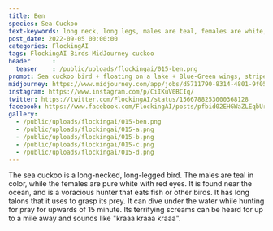 ```yaml
---
title: Ben
species: Sea Cuckoo
text-keywords: long neck, long legs, males are teal, females are white, red eyes, lives near the ocean, voracious hunter, eats fish or other birds, long talons,
post_date: 2022-09-05 00:00:00
categories: FlockingAI
tags: FlockingAI Birds MidJourney cuckoo
header      :
  teaser    : /public/uploads/flockingai/015-ben.png
prompt: Sea cuckoo bird + floating on a lake + Blue-Green wings, striped, tiny eyes, painted + dramatic lighting , high quality, realistic + bird
midjourney: https://www.midjourney.com/app/jobs/d5711790-8314-4801-9f05-394db57a9114
instagram: https://www.instagram.com/p/CiIKuV0BCIq/
twitter: https://twitter.com/FlockingAI/status/1566788253000368128
facebook: https://www.facebook.com/FlockingAI/posts/pfbid02EHGWaZLEqbUrkTTTdcy656cwM3DtTH81N61Sb9PGHjVUJxtBVmbKJR5S4ZjvnEuxl
gallery: 
  - /public/uploads/flockingai/015-ben.png
  - /public/uploads/flockingai/015-a.png
  - /public/uploads/flockingai/015-b.png
  - /public/uploads/flockingai/015-c.png
  - /public/uploads/flockingai/015-d.png
---
```


The sea cuckoo is a long-necked, long-legged bird. The males are teal in color, while the females are pure white with red eyes. It is found near the ocean, and is a voracious hunter that eats fish or other birds. It has long talons that it uses to grasp its prey. It can dive under the water while hunting for pray for upwards of 15 minute. Its terrifying screams can be heard for up to a mile away and sounds like "kraaa kraaa kraaa".

